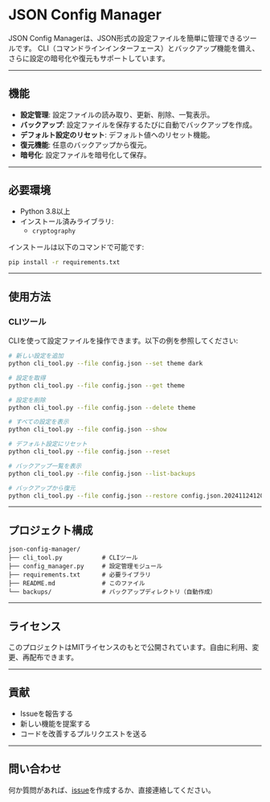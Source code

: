 
# JSON Config Manager

JSON Config Managerは、JSON形式の設定ファイルを簡単に管理できるツールです。
CLI（コマンドラインインターフェース）とバックアップ機能を備え、さらに設定の暗号化や復元もサポートしています。

---

## 機能

- **設定管理**: 設定ファイルの読み取り、更新、削除、一覧表示。
- **バックアップ**: 設定ファイルを保存するたびに自動でバックアップを作成。
- **デフォルト設定のリセット**: デフォルト値へのリセット機能。
- **復元機能**: 任意のバックアップから復元。
- **暗号化**: 設定ファイルを暗号化して保存。

---

## 必要環境

- Python 3.8以上
- インストール済みライブラリ:
  - `cryptography`

インストールは以下のコマンドで可能です:

```bash
pip install -r requirements.txt
```

---

## 使用方法

### CLIツール

CLIを使って設定ファイルを操作できます。以下の例を参照してください:

```bash
# 新しい設定を追加
python cli_tool.py --file config.json --set theme dark

# 設定を取得
python cli_tool.py --file config.json --get theme

# 設定を削除
python cli_tool.py --file config.json --delete theme

# すべての設定を表示
python cli_tool.py --file config.json --show

# デフォルト設定にリセット
python cli_tool.py --file config.json --reset

# バックアップ一覧を表示
python cli_tool.py --file config.json --list-backups

# バックアップから復元
python cli_tool.py --file config.json --restore config.json.20241124120000.bak
```

---

## プロジェクト構成

```
json-config-manager/
├── cli_tool.py           # CLIツール
├── config_manager.py     # 設定管理モジュール
├── requirements.txt      # 必要ライブラリ
├── README.md             # このファイル
└── backups/              # バックアップディレクトリ（自動作成）
```

---

## ライセンス

このプロジェクトはMITライセンスのもとで公開されています。自由に利用、変更、再配布できます。

---

## 貢献

- Issueを報告する
- 新しい機能を提案する
- コードを改善するプルリクエストを送る

---

## 問い合わせ

何か質問があれば、[issue](https://github.com/)を作成するか、直接連絡してください。
